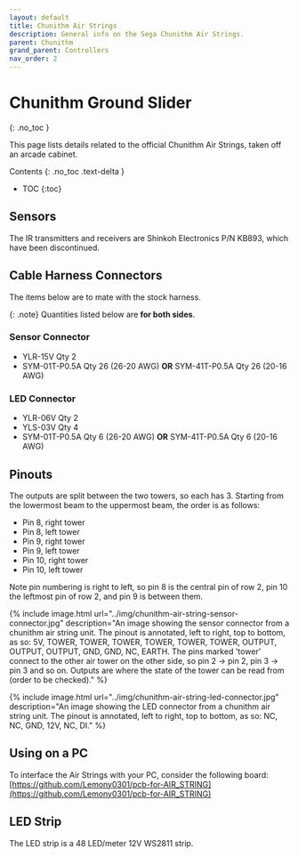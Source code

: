```yaml
---
layout: default
title: Chunithm Air Strings
description: General info on the Sega Chunithm Air Strings.
parent: Chunithm
grand_parent: Controllers
nav_order: 2
---
```


# Chunithm Ground Slider
{: .no_toc }

This page lists details related to the official Chunithm Air Strings, taken off an arcade cabinet.

Contents
{: .no_toc .text-delta }

- TOC
{:toc}

## Sensors

The IR transmitters and receivers are Shinkoh Electronics P/N KB893, which have been discontinued.

## Cable Harness Connectors

The items below are to mate with the stock harness.

{: .note}
Quantities listed below are **for both sides**.

### Sensor Connector

* YLR-15V Qty 2
* SYM-01T-P0.5A Qty 26 (26-20 AWG) **OR** SYM-41T-P0.5A Qty 26 (20-16 AWG)

### LED Connector

* YLR-06V Qty 2
* YLS-03V Qty 4
* SYM-01T-P0.5A Qty 6 (26-20 AWG) **OR** SYM-41T-P0.5A Qty 6 (20-16 AWG)

## Pinouts

The outputs are split between the two towers, so each has 3. Starting from the lowermost beam to the uppermost beam, the order is as follows: 
* Pin 8, right tower
* Pin 8, left tower
* Pin 9, right tower
* Pin 9, left tower
* Pin 10, right tower
* Pin 10, left tower

Note pin numbering is right to left, so pin 8 is the central pin of row 2, pin 10 the leftmost pin of row 2, and pin 9 is between them. 

{% include image.html url="../img/chunithm-air-string-sensor-connector.jpg" description="An image showing the sensor connector from a chunithm air string unit. The pinout is annotated, left to right, top to bottom, as so: 5V, TOWER, TOWER, TOWER, TOWER, TOWER, TOWER, OUTPUT, OUTPUT, OUTPUT, GND, GND, NC, EARTH. The pins marked 'tower' connect to the other air tower on the other side, so pin 2 -> pin 2, pin 3 -> pin 3 and so on. Outputs are where the state of the tower can be read from (order to be checked)." %}

{% include image.html url="../img/chunithm-air-string-led-connector.jpg" description="An image showing the LED connector from a chunithm air string unit. The pinout is annotated, left to right, top to bottom, as so: NC, NC, GND, 12V, NC, DI." %}

## Using on a PC

To interface the Air Strings with your PC, consider the following board: [https://github.com/Lemony0301/pcb-for-AIR_STRING](https://github.com/Lemony0301/pcb-for-AIR_STRING)

## LED Strip

The LED strip is a 48 LED/meter 12V WS2811 strip.
